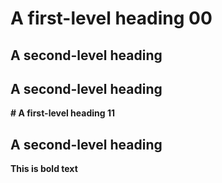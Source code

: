 # A first-level heading 00
## A second-level heading
## A second-level heading

**# A first-level heading 11**
## A second-level heading

**This is bold text**
